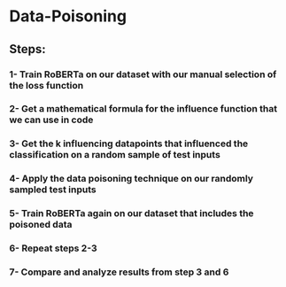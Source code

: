 # Data-Poisoning

## Steps:

### 1- Train RoBERTa on our dataset with our manual selection of the loss function
### 2- Get a mathematical formula for the influence function that we can use in code
### 3- Get the k influencing datapoints that influenced the classification on a random sample of test inputs
### 4- Apply the data poisoning technique on our randomly sampled test inputs
### 5- Train RoBERTa again on our dataset that includes the poisoned data
### 6- Repeat steps 2-3
### 7- Compare and analyze results from step 3 and 6
